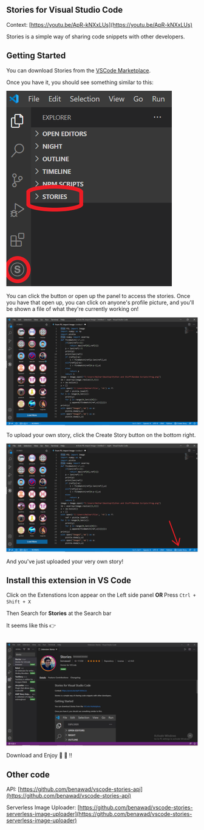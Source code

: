 ## Stories for Visual Studio Code

Context: [https://youtu.be/ApR-kNXxLUs](https://youtu.be/ApR-kNXxLUs)

Stories is a simple way of sharing code snippets with other developers.

## Getting Started

You can download Stories from the [VSCode Marketplace](https://marketplace.visualstudio.com/items?itemName=benawad.stories).

Once you have it, you should see something similar to this:

![stories UI](readme-pics/location.png)

You can click the button or open up the panel to access the stories. Once you have that open up, you can click on anyone's profile picture, and you'll be shown a file of what they're currently working on!

![stories view](readme-pics/view.png)

To upload your own story, click the Create Story button on the bottom right.

![stories upload](readme-pics/upload.png)

And you've just uploaded your very own story!

## Install this extension in VS Code
 Click on the Extenstions Icon appear on the Left side panel <strong> OR </strong> Press ```Ctrl + Shift + X```
 
 Then Search for <b>Stories</b> at the Search bar
 
 It seems like this 👉 
 
 <br/> ![extensions](readme-pics/extenstion.png)
 
  Download and Enjoy 🥳 🎉 !!
## Other code

API: [https://github.com/benawad/vscode-stories-api](https://github.com/benawad/vscode-stories-api)

Serverless Image Uploader: [https://github.com/benawad/vscode-stories-serverless-image-uploader](https://github.com/benawad/vscode-stories-serverless-image-uploader)
